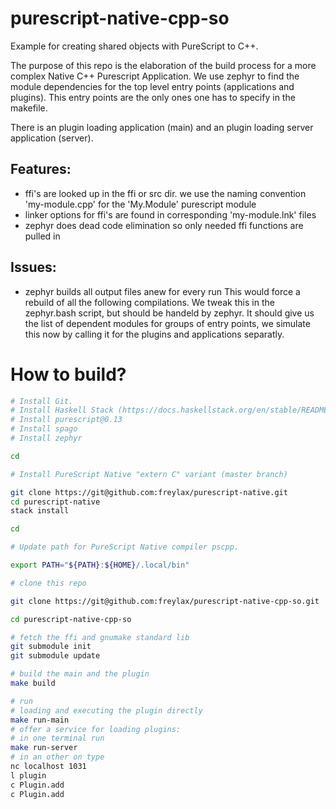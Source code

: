 # purescript-native-cpp-so
Example for creating shared objects with PureScript to C++.

The purpose of this repo is the elaboration of the build process
for a more complex Native C++ Purescript Application.
We use zephyr to find the module dependencies for the top level
entry points (applications and plugins). This entry points
are the only ones one has to specify in the makefile.

There is an plugin loading application (main) and
an plugin loading server application (server). 

## Features:

* ffi's are looked up in the ffi or src dir.
	we use the naming convention 'my-module.cpp'
	for the 'My.Module' purescript module
* linker options for ffi's are found in corresponding
	'my-module.lnk' files
* zephyr does dead code elimination so only needed
	ffi functions are pulled in
	
## Issues:

* zephyr builds all output files anew for every run
	This would force a rebuild of all the following
	compilations. We tweak this in the zephyr.bash
	script, but should be handeld by zephyr.
	It should give us the list of dependent modules
	for groups of entry points, we simulate this now by
	calling it for the plugins and applications separatly.

# How to build?

```bash
# Install Git.
# Install Haskell Stack (https://docs.haskellstack.org/en/stable/README/).
# Install purescript@0.13
# Install spago
# Install zephyr

cd 

# Install PureScript Native "extern C" variant (master branch)

git clone https://git@github.com:freylax/purescript-native.git
cd purescript-native
stack install

cd

# Update path for PureScript Native compiler pscpp.

export PATH="${PATH}:${HOME}/.local/bin"

# clone this repo

git clone https://git@github.com:freylax/purescript-native-cpp-so.git

cd purescript-native-cpp-so

# fetch the ffi and gnumake standard lib
git submodule init
git submodule update

# build the main and the plugin
make build

# run
# loading and executing the plugin directly
make run-main
# offer a service for loading plugins:
# in one terminal run
make run-server
# in an other on type
nc localhost 1031
l plugin 
c Plugin.add
c Plugin.add

